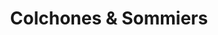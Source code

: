 ---
title: "Colchones & Sommiers"
url: /ciudad-autonoma-de-buenos-aires/colchones-y-sommiers-avenida-rivadavia/
shop: cama
---